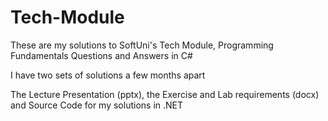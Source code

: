 # Tech-Module
These are my solutions to SoftUni's Tech Module, Programming Fundamentals Questions and Answers in C#

I have two sets of solutions a few months apart

The Lecture Presentation (pptx), the Exercise and Lab requirements (docx) and Source Code for my solutions in .NET